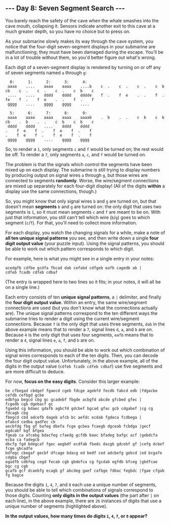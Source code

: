 ## --- Day 8: Seven Segment Search ---

You barely reach the safety of the cave when the whale smashes into the cave mouth, collapsing it. Sensors indicate another exit to this cave at a much greater depth, so you have no choice but to press on.

As your submarine slowly makes its way through the cave system, you notice that the four-digit seven-segment displays in your submarine are malfunctioning; they must have been damaged during the escape. You'll be in a lot of trouble without them, so you'd better figure out what's wrong.

Each digit of a seven-segment display is rendered by turning on or off any of seven segments named ``a`` through ``g``:

      0:      1:      2:      3:      4:
     aaaa    ....    aaaa    aaaa    ....b    c  .    c  .    c  .    c  b    cb    c  .    c  .    c  .    c  b    c
     ....    ....    dddd    dddd    dddde    f  .    f  e    .  .    f  .    fe    f  .    f  e    .  .    f  .    f
     gggg    ....    gggg    gggg    ....
    
      5:      6:      7:      8:      9:
     aaaa    aaaa    aaaa    aaaa    aaaab    .  b    .  .    c  b    c  b    cb    .  b    .  .    c  b    c  b    c
     dddd    dddd    ....    dddd    dddd
    .    f  e    f  .    f  e    f  .    f
    .    f  e    f  .    f  e    f  .    f
     gggg    gggg    ....    gggg    gggg

So, to render a ``1``, only segments ``c`` and ``f`` would be turned on; the rest would be off. To render a ``7``, only segments ``a``, ``c``, and ``f`` would be turned on.

The problem is that the signals which control the segments have been mixed up on each display. The submarine is still trying to display numbers by producing output on signal wires ``a`` through ``g``, but those wires are connected to segments **randomly**. Worse, the wire/segment connections are mixed up separately for each four-digit display! (All of the digits **within** a display use the same connections, though.)

So, you might know that only signal wires ``b`` and ``g`` are turned on, but that doesn't mean **segments** ``b`` and ``g`` are turned on: the only digit that uses two segments is ``1``, so it must mean segments ``c`` and ``f`` are meant to be on. With just that information, you still can't tell which wire (``b``/``g``) goes to which segment (``c``/``f``). For that, you'll need to collect more information.

For each display, you watch the changing signals for a while, make a note of **all ten unique signal patterns** you see, and then write down a single **four digit output value** (your puzzle input). Using the signal patterns, you should be able to work out which pattern corresponds to which digit.

For example, here is what you might see in a single entry in your notes:

    acedgfb cdfbe gcdfa fbcad dab cefabd cdfgeb eafb cagedb ab |
    cdfeb fcadb cdfeb cdbaf

(The entry is wrapped here to two lines so it fits; in your notes, it will all be on a single line.)

Each entry consists of ten **unique signal patterns**, a ``|`` delimiter, and finally the **four digit output value**. Within an entry, the same wire/segment connections are used (but you don't know what the connections actually are). The unique signal patterns correspond to the ten different ways the submarine tries to render a digit using the current wire/segment connections. Because ``7`` is the only digit that uses three segments, ``dab`` in the above example means that to render a ``7``, signal lines ``d``, ``a``, and ``b`` are on. Because ``4`` is the only digit that uses four segments, ``eafb`` means that to render a ``4``, signal lines ``e``, ``a``, ``f``, and ``b`` are on.

Using this information, you should be able to work out which combination of signal wires corresponds to each of the ten digits. Then, you can decode the four digit output value. Unfortunately, in the above example, all of the digits in the output value (``cdfeb fcadb cdfeb cdbaf``) use five segments and are more difficult to deduce.

For now, **focus on the easy digits**. Consider this larger example:

    be cfbegad cbdgef fgaecd cgeb fdcge agebfd fecdb fabcd edb |fdgacbe cefdb cefbgd gcbe
    edbfga begcd cbg gc gcadebf fbgde acbgfd abcde gfcbed gfec |
    fcgedb cgb dgebacf gc
    fgaebd cg bdaec gdafb agbcfd gdcbef bgcad gfac gcb cdgabef |cg cg fdcagb cbg
    fbegcd cbd adcefb dageb afcb bc aefdc ecdab fgdeca fcdbega |
    efabcd cedba gadfec cb
    aecbfdg fbg gf bafeg dbefa fcge gcbea fcaegb dgceab fcbdga |gecf egdcabf bgf bfgea
    fgeab ca afcebg bdacfeg cfaedg gcfdb baec bfadeg bafgc acf |gebdcfa ecba ca fadegcb
    dbcfg fgd bdegcaf fgec aegbdf ecdfab fbedc dacgb gdcebf gf |cefg dcbef fcge gbcadfe
    bdfegc cbegaf gecbf dfcage bdacg ed bedf ced adcbefg gebcd |ed bcgafe cdgba cbgef
    egadfb cdbfeg cegd fecab cgb gbdefca cg fgcdab egfdb bfceg |gbdfcae bgc cg cgb
    gcafb gcf dcaebfg ecagb gf abcdeg gaef cafbge fdbac fegbdc |fgae cfgab fg bagce

Because the digits ``1``, ``4``, ``7``, and ``8`` each use a unique number of segments, you should be able to tell which combinations of signals correspond to those digits. Counting **only digits in the output values** (the part after ``|`` on each line), in the above example, there are ``26`` instances of digits that use a unique number of segments (highlighted above).

**In the output values, how many times do digits ``1``, ``4``, ``7``, or ``8`` appear?**

